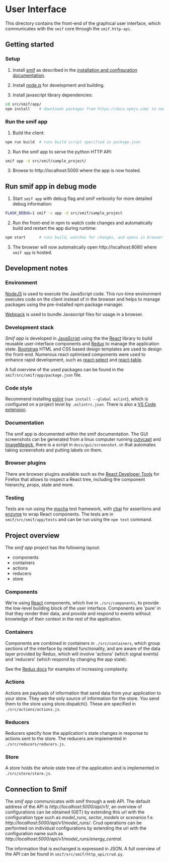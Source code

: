 # User Interface

This directory contains the front-end of the graphical user interface, which
communicates with the `smif` core through the `smif.http-api`.

## Getting started

### Setup

1. Install [smif](https://github.com/nismod/smif) as described in the [installation and configuration documentation](https://smif.readthedocs.io/en/latest/installation.html#installation-and-configuration).

2. Install [node.js](https://nodejs.org/en/download/) for development and building.

3. Install javascript library dependencies:

```bash
cd src/smif/app/
npm install    # downloads packages from https://docs.npmjs.com/ to node_modules
```

### Run the smif app

1. Build the client:

```bash
npm run build  # runs build script specified in package.json
```

2. Run the smif app to serve the python HTTP API:

```bash
smif app -d src/smif/sample_project/
```

3. Browse to http://localhost:5000 where the app is now hosted.

## Run smif app in debug mode

1. Start `smif app` with debug flag and smif verbosity for more detailed debug information:

```bash
FLASK_DEBUG=1 smif -v app -d src/smif/sample_project
```

2. Run the front-end in npm to watch code changes and automatically build and restart the app during runtime:

```bash
npm start      # runs build, watches for changes, and opens in browser
```

3. The browser will now automatically open http://localhost:8080 where `smif app` is hosted.

## Development notes

### Environment

[NodeJS](https://nodejs.org/) is used to execute the JavaScript code. This run-time environment executes code on the client instead of in the browser and helps to manage packages using the pre-installed npm package manager.

[Webpack](https://webpack.js.org/) is used to bundle Javascript files for usage in a browser.

### Development stack

*Smif app* is developed in [JavaScript](https://developer.mozilla.org/bm/docs/Web/JavaScript) using the the [React](https://reactjs.org/) library to build reusable user-interface components and [Redux](https://redux.js.org/) to manage the application state. [Bootstrap](https://getbootstrap.com/) HTML and CSS based design templates are used to design the front-end. Numerous react optimised components were used to enhance rapid development, such as [react-select](https://www.npmjs.com/package/react-select) and [react-table](https://www.npmjs.com/package/react-table).

A full overview of the used packages can be found in the `smif/src/smif/app/package.json` file.

### Code style

Recommend installing [eslint](https://eslint.org/) (`npm install --global eslint`),
which is configured on a project level by `.eslintrc.json`. There is also a [VS Code
extension](https://marketplace.visualstudio.com/items?itemName=dbaeumer.vscode-eslint).

### Documentation

The smif app is documented within the smif documentation. The GUI screenshots can be generated from a linux computer running [cutycapt](http://cutycapt.sourceforge.net/) and [ImageMagick](https://imagemagick.org/), there is a script in `docs/gui/screenshot.sh` that automates taking screenshots and putting labels on them.

### Browser plugins

There are browser plugins available such as the [React Developer Tools](https://addons.mozilla.org/en-US/firefox/addon/react-devtools/) for Firefox that allows to inspect a React tree, including the component hierarchy, props, state and more.

### Testing

Tests are run using the [mocha](https://mochajs.org/) test framework, with
[chai](http://chaijs.com/) for assertions and [enzyme](http://airbnb.io/enzyme/)
to wrap React components. The tests are in `smif/src/smif/app/tests` and can be run using the `npm test` command.

## Project overview

The *smif app* project has the following layout:
- components
- containers
- actions
- reducers
- store

### Components

We're using [React](https://facebook.github.io/react/docs/hello-world.html)
components, which live in `./src/components`, to provide the low-level building
block of the user interface. Components are 'pure' in that they render their
data, and provide and respond to events without knowledge of their context in
the rest of the application.

### Containers

Components are combined in containers in `./src/containers`, which group
sections of the interface by related functionality, and are aware of the data
layer provided by Redux, which will involve 'actions' (which signal events) and
'reducers' (which respond by changing the app state).

See the [Redux docs](http://redux.js.org/docs/introduction/Examples.html)
for examples of increasing complexity.

### Actions
Actions are payloads of information that send data from your application to your store. They are the only source of information for the store. You send them to the store using store.dispatch(). These are specified in `./src/actions/actions.js`.

### Reducers
Reducers specify how the application's state changes in response to actions sent to the store. The reducers are implemented in `./src/reducers/reducers.js`.

### Store
A store holds the whole state tree of the application and is implemented in `./src/store/store.js`.

## Connection to Smif

The *smif app* communicates with smif through a web API. The default address of the API is *http://localhost:5000/api/v1/*, an overview of configurations can be obtained (GET) by extending this url with the configuration type such as *model_runs*, *sector_models* or *scenarios* f.e. *http://localhost:5000/api/v1/model_runs/*. Crud operations can be performed on individual configurations by extending the url with the configuration name such as *http://localhost:5000/api/v1/model_runs/energy_central*.

The information that is exchanged is expressed in JSON. A full overview of the API can be found in `smif/src/smif/http_api/crud.py`.
